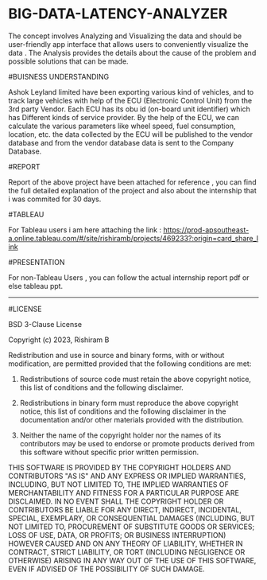 # BIG-DATA-LATENCY-ANALYZER
The concept involves Analyzing and Visualizing the data and should be user-friendly app interface that allows users to conveniently visualize the data  . The Analysis provides the details about the cause of the problem and possible solutions that can be made.

#BUISNESS UNDERSTANDING 

Ashok Leyland limited have been exporting various kind of vehicles, and to track large vehicles with help of the ECU (Electronic Control Unit) from the 3rd party Vendor. Each ECU has its obu id (on-board unit identifier) which has Different kinds of service provider. By the help of the ECU, we can calculate the various parameters like wheel speed, fuel consumption, location, etc. the data collected by the ECU will be published to the vendor database and from the vendor database data is sent to the Company Database.


#REPORT 

Report of the above project have been attached for reference , you can find the full detailed explanation of the project and also about the internship that i was commited for 30 days.

#TABLEAU

For Tableau users i am here attaching the link :
https://prod-apsoutheast-a.online.tableau.com/#/site/rishiramb/projects/469233?:origin=card_share_link

#PRESENTATION 

For non-Tableau Users , you can follow the actual internship report pdf or else tableau ppt.


----------------------------------------------------------------------------------------------------------------------------------------------------------------
#LICENSE

BSD 3-Clause License

Copyright (c) 2023, Rishiram B

Redistribution and use in source and binary forms, with or without
modification, are permitted provided that the following conditions are met:

1. Redistributions of source code must retain the above copyright notice, this
   list of conditions and the following disclaimer.

2. Redistributions in binary form must reproduce the above copyright notice,
   this list of conditions and the following disclaimer in the documentation
   and/or other materials provided with the distribution.

3. Neither the name of the copyright holder nor the names of its
   contributors may be used to endorse or promote products derived from
   this software without specific prior written permission.

THIS SOFTWARE IS PROVIDED BY THE COPYRIGHT HOLDERS AND CONTRIBUTORS "AS IS"
AND ANY EXPRESS OR IMPLIED WARRANTIES, INCLUDING, BUT NOT LIMITED TO, THE
IMPLIED WARRANTIES OF MERCHANTABILITY AND FITNESS FOR A PARTICULAR PURPOSE ARE
DISCLAIMED. IN NO EVENT SHALL THE COPYRIGHT HOLDER OR CONTRIBUTORS BE LIABLE
FOR ANY DIRECT, INDIRECT, INCIDENTAL, SPECIAL, EXEMPLARY, OR CONSEQUENTIAL
DAMAGES (INCLUDING, BUT NOT LIMITED TO, PROCUREMENT OF SUBSTITUTE GOODS OR
SERVICES; LOSS OF USE, DATA, OR PROFITS; OR BUSINESS INTERRUPTION) HOWEVER
CAUSED AND ON ANY THEORY OF LIABILITY, WHETHER IN CONTRACT, STRICT LIABILITY,
OR TORT (INCLUDING NEGLIGENCE OR OTHERWISE) ARISING IN ANY WAY OUT OF THE USE
OF THIS SOFTWARE, EVEN IF ADVISED OF THE POSSIBILITY OF SUCH DAMAGE.
